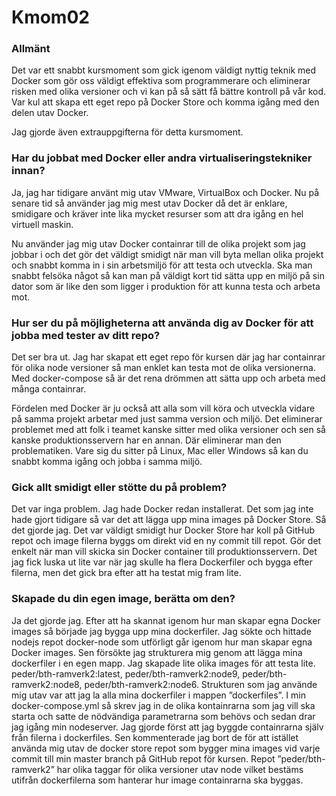 Kmom02
====================

### Allmänt
Det var ett snabbt kursmoment som gick igenom väldigt nyttig teknik med Docker som gör oss väldigt effektiva som programmerare och eliminerar risken med olika versioner och vi kan på så sätt få bättre kontroll på vår kod.
Var kul att skapa ett eget repo på Docker Store och komma igång med den delen utav Docker.

Jag gjorde även extrauppgifterna för detta kursmoment.

### Har du jobbat med Docker eller andra virtualiseringstekniker innan?
Ja, jag har tidigare använt mig utav VMware, VirtualBox och Docker. Nu på senare tid så använder jag mig mest utav Docker då det är enklare, smidigare och kräver inte lika mycket resurser som att dra igång en hel virtuell maskin.

Nu använder jag mig utav Docker containrar till de olika projekt som jag jobbar i och det gör det väldigt smidigt när man vill byta mellan olika projekt och snabbt komma in i sin arbetsmiljö för att testa och utveckla. Ska man snabbt felsöka något så kan man på väldigt kort tid sätta upp en miljö på sin dator som är like den som ligger i produktion för att kunna testa och arbeta mot.

### Hur ser du på möjligheterna att använda dig av Docker för att jobba med tester av ditt repo?
Det ser bra ut. Jag har skapat ett eget repo för kursen där jag har containrar för olika node versioner så man enklet kan testa mot de olika versionerna. Med docker-compose så är det rena drömmen att sätta upp och arbeta med många containrar.

Fördelen med Docker är ju också att alla som vill köra och utveckla vidare på samma projekt arbetar med just samma version och miljö. Det eliminerar problemet med att folk i teamet kanske sitter med olika versioner och sen så kanske produktionsservern har en annan. Där eliminerar man den problematiken. Vare sig du sitter på Linux, Mac eller Windows så kan du snabbt komma igång och jobba i samma miljö.

### Gick allt smidigt eller stötte du på problem?
Det var inga problem. Jag hade Docker redan installerat. Det som jag inte hade gjort tidigare så var det att lägga upp mina images på Docker Store. Så det gjorde jag. Det var väldigt smidigt hur Docker Store har koll på GitHub repot och image filerna byggs om direkt vid en ny commit till repot. Gör det enkelt när man vill skicka sin Docker container till produktionsservern. Det jag fick luska ut lite var när jag skulle ha flera Dockerfiler och bygga efter filerna, men det gick bra efter att ha testat mig fram lite.

### Skapade du din egen image, berätta om den?
Ja det gjorde jag. Efter att ha skannat igenom hur man skapar egna Docker images så började jag bygga upp mina dockerfiler. Jag sökte och hittade nodejs repot docker-node som utförligt går igenom hur man skapar egna Docker images. Sen försökte jag strukturera mig genom att lägga mina dockerfiler i en egen mapp. Jag skapade lite olika images för att testa lite. peder/bth-ramverk2:latest, peder/bth-ramverk2:node9, peder/bth-ramverk2:node8, peder/bth-ramverk2:node6. Strukturen som jag använde mig utav var att jag la alla mina dockerfiler i mappen ”dockerfiles”. I min docker-compose.yml så skrev jag in de olika kontainrarna som jag vill ska starta och satte de nödvändiga parametrarna som behövs och sedan drar jag igång min nodeserver. Jag gjorde först att jag byggde containrarna själv från filerna i dockerfiles. Sen kommenterade jag bort de för att istället använda mig utav de docker store repot som bygger mina images vid varje commit till min master branch på GitHub repot för kursen.
Repot ”peder/bth-ramverk2” har olika taggar för olika versioner utav node vilket bestäms utifrån dockerfilerna som hanterar hur image containrarna ska byggas.
